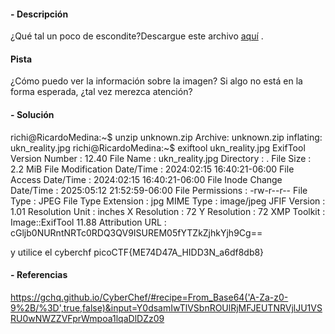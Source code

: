 #### - **Descripción** 
¿Qué tal un poco de escondite?Descargue este archivo [aquí](https://artifacts.picoctf.net/c_titan/6/unknown.zip) .
#### Pista 
¿Cómo puedo ver la información sobre la imagen?
Si algo no está en la forma esperada, ¿tal vez merezca atención?
#### - **Solución** 
richi@RicardoMedina:~$ unzip unknown.zip
Archive:  unknown.zip
  inflating: ukn_reality.jpg
richi@RicardoMedina:~$ exiftool ukn_reality.jpg
ExifTool Version Number         : 12.40
File Name                       : ukn_reality.jpg
Directory                       : .
File Size                       : 2.2 MiB
File Modification Date/Time     : 2024:02:15 16:40:21-06:00
File Access Date/Time           : 2024:02:15 16:40:21-06:00
File Inode Change Date/Time     : 2025:05:12 21:52:59-06:00
File Permissions                : -rw-r--r--
File Type                       : JPEG
File Type Extension             : jpg
MIME Type                       : image/jpeg
JFIF Version                    : 1.01
Resolution Unit                 : inches
X Resolution                    : 72
Y Resolution                    : 72
XMP Toolkit                     : Image::ExifTool 11.88
Attribution URL                 : cGljb0NURntNRTc0RDQ3QV9ISUREM05fYTZkZjhkYjh9Cg==

y utilice el cyberchf 
picoCTF{ME74D47A_HIDD3N_a6df8db8}

#### - **Referencias** 
https://gchq.github.io/CyberChef/#recipe=From_Base64('A-Za-z0-9%2B/%3D',true,false)&input=Y0dsamIwTlVSbnROUlRjMFJEUTNRVjlJU1VSRU0wNWZZVFprWmpoa1lqaDlDZz09